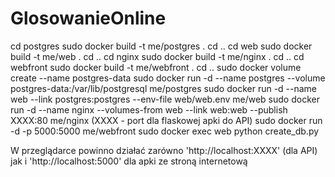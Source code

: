 # GlosowanieOnline

  cd postgres
  sudo docker build -t me/postgres .
  cd ..
  cd web
  sudo docker build -t me/web .
  cd ..
  cd nginx 
  sudo docker build -t me/nginx .
  cd ..
  cd webfront
  sudo docker build -t me/webfront .
  cd ..
  sudo docker volume create --name postgres-data
  sudo docker run -d --name postgres --volume postgres-data:/var/lib/postgresql me/postgres
  sudo docker run -d --name web --link postgres:postgres --env-file web/web.env me/web
  sudo docker run -d --name nginx --volumes-from web --link web:web --publish XXXX:80  me/nginx
 (XXXX - port dla flaskowej apki do API)
  sudo docker run -d -p 5000:5000 me/webfront
  sudo docker exec web python create_db.py
  
W przeglądarce powinno działać zarówno 'http://localhost:XXXX' (dla API) jak i 'http://localhost:5000' dla apki ze stroną internetową
  
